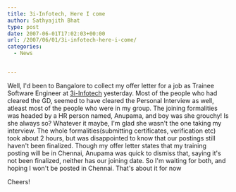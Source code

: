 ```yaml
---
title: 3i-Infotech, Here I come
author: Sathyajith Bhat
type: post
date: 2007-06-01T17:02:03+00:00
url: /2007/06/01/3i-infotech-here-i-come/
categories:
  - News


---
```

Well, I'd been to Bangalore to collect my offer letter for a job as Trainee Software Engineer at <a href="https://www.3i-infotech.com" title="3i-Infotech" target="_blank">3i-Infotech</a> yesterday. Most of the people who had cleared the GD, seemed to have cleared the Personal Interview as well, atleast most of the people who were in my group. The joining formalities was headed by a HR person named, Anupama, and boy was she grouchy! Is she always so? Whatever it maybe, I'm glad she wasn't the one taking my interview. The whole formalities(submitting certificates, verification etc) took about 2 hours, but was disappointed to know that our postings still haven't been finalized. Though my offer letter states that my training posting will be in Chennai, Anupama was quick to dismiss that, saying it's not been finalized, neither has our joining date. So I'm waiting for both, and hoping I won't be posted in Chennai. That's about it for now

Cheers!


